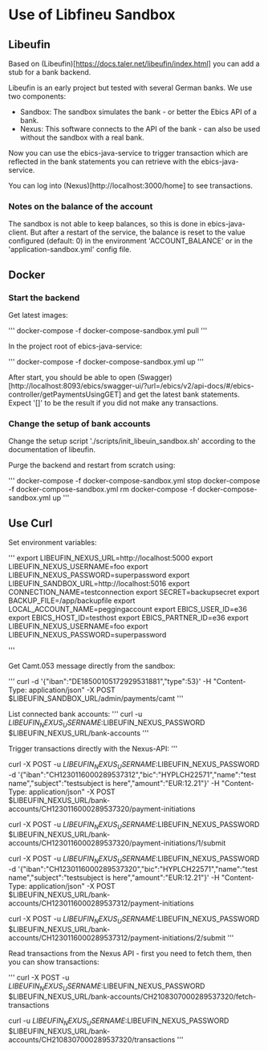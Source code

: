 # Use of Libfineu Sandbox

## Libeufin

Based on (Libeufin)[https://docs.taler.net/libeufin/index.html] you can add a
stub for a bank backend. 

Libeufin is an early project but tested with several German banks. We use two 
components: 

- Sandbox: The sandbox simulates the bank - or better the Ebics API of a bank. 
- Nexus: This software connects to the API of the bank - can also be used without 
the sandbox with a real bank. 

Now you can use the ebics-java-service to trigger transaction which are reflected 
in the bank statements you can retrieve with the ebics-java-service. 

You can log into (Nexus)[http://localhost:3000/home] to see transactions. 

### Notes on the balance of the account

The sandbox is not able to keep balances, so this is done in 
ebics-java-client. But after a restart of the service, the balance is reset 
to the value configured (default: 0) in the  environment 'ACCOUNT_BALANCE'
or in the 'application-sandbox.yml' config file. 


## Docker

### Start the backend

Get latest images: 

'''
docker-compose -f docker-compose-sandbox.yml pull
'''

In the project root of ebics-java-service:

'''
docker-compose -f docker-compose-sandbox.yml up
'''

After start, you should be able to open (Swagger)[http://localhost:8093/ebics/swagger-ui/?url=/ebics/v2/api-docs/#/ebics-controller/getPaymentsUsingGET] and get the latest bank statements. Expect '[]' to be the result if you did not make any transactions. 

### Change the setup of bank accounts

Change the setup script './scripts/init_libeuin_sandbox.sh' according to the documentation of libeufin. 

Purge the backend and restart from scratch using: 

'''
docker-compose -f docker-compose-sandbox.yml stop
docker-compose -f docker-compose-sandbox.yml rm
docker-compose -f docker-compose-sandbox.yml up
'''

## Use Curl

Set environment variables: 

'''
export LIBEUFIN_NEXUS_URL=http://localhost:5000
export LIBEUFIN_NEXUS_USERNAME=foo
export LIBEUFIN_NEXUS_PASSWORD=superpassword
export LIBEUFIN_SANDBOX_URL=http://localhost:5016
export CONNECTION_NAME=testconnection
export SECRET=backupsecret
export BACKUP_FILE=/app/backupfile
export LOCAL_ACCOUNT_NAME=peggingaccount
export EBICS_USER_ID=e36
export EBICS_HOST_ID=testhost
export EBICS_PARTNER_ID=e36
export LIBEUFIN_NEXUS_USERNAME=foo
export LIBEUFIN_NEXUS_PASSWORD=superpassword

'''

Get Camt.053 message directly from the sandbox: 

'''
curl -d '{"iban":"DE18500105172929531881","type":53}' -H "Content-Type: application/json" -X POST $LIBEUFIN_SANDBOX_URL/admin/payments/camt
'''

List connected bank accounts: 
'''
curl -u $LIBEUFIN_NEXUS_USERNAME:$LIBEUFIN_NEXUS_PASSWORD \
 $LIBEUFIN_NEXUS_URL/bank-accounts
'''


Trigger transactions directly with the Nexus-API: 
'''

curl -X POST -u $LIBEUFIN_NEXUS_USERNAME:$LIBEUFIN_NEXUS_PASSWORD \
-d '{"iban":"CH1230116000289537312","bic":"HYPLCH22571","name":"test name","subject":"testsubject is here","amount":"EUR:12.21"}' -H "Content-Type: application/json" -X POST \
 $LIBEUFIN_NEXUS_URL/bank-accounts/CH1230116000289537320/payment-initiations 

curl -X POST -u $LIBEUFIN_NEXUS_USERNAME:$LIBEUFIN_NEXUS_PASSWORD \
  $LIBEUFIN_NEXUS_URL/bank-accounts/CH1230116000289537320/payment-initiations/1/submit

curl -X POST -u $LIBEUFIN_NEXUS_USERNAME:$LIBEUFIN_NEXUS_PASSWORD \
-d '{"iban":"CH1230116000289537320","bic":"HYPLCH22571","name":"test name","subject":"testsubject is here","amount":"EUR:12.21"}' -H "Content-Type: application/json" -X POST \
 $LIBEUFIN_NEXUS_URL/bank-accounts/CH1230116000289537312/payment-initiations 

curl -X POST -u $LIBEUFIN_NEXUS_USERNAME:$LIBEUFIN_NEXUS_PASSWORD \
  $LIBEUFIN_NEXUS_URL/bank-accounts/CH1230116000289537312/payment-initiations/2/submit
'''

Read transactions from the Nexus API - first you need to fetch them, 
then you can show transactions: 

'''
curl -X POST -u $LIBEUFIN_NEXUS_USERNAME:$LIBEUFIN_NEXUS_PASSWORD \
 $LIBEUFIN_NEXUS_URL/bank-accounts/CH2108307000289537320/fetch-transactions

curl -u $LIBEUFIN_NEXUS_USERNAME:$LIBEUFIN_NEXUS_PASSWORD \
 $LIBEUFIN_NEXUS_URL/bank-accounts/CH2108307000289537320/transactions
'''


